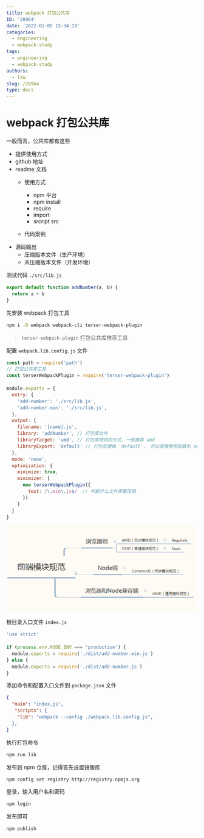 ```yaml
---
title: webpack 打包公共库
ID: '28964'
date: '2022-01-05 15:34:19'
categories:
  - engineering
  - webpack-study
tags:
  - engineering
  - webpack-study
authors:
  - lzw
slug: /28964
type: docs
---
```


# webpack 打包公共库

一般而言，公共库都有这些

- 提供使用方式
- github 地址
- readme 文档
  - 使用方式
    - npm 平台
    - npm install
    - require
    - import
    - srcript src

  - 代码案例
- 源码输出
  - 压缩版本文件（生产环境）
  - 未压缩版本文件（开发环境）


测试代码 `./src/lib.js`

```js
export default function addNumber(a, b) {
  return a + b
}
```

先安装 webpack 打包工具

```sh
npm i -D webpack webpack-cli terser-webpack-plugin
```

> `terser-webpack-plugin` 打包公共库推荐工具

配置 `webpack.lib.config.js` 文件

```js
const path = require('path')
// 打包公共库工具
const terserWebpackPlugin = require('terser-webpack-plugin')

module.exports = {
  entry: {
    'add-number': './src/lib.js',
    'add-number.min': './src/lib.js',
  },
  output: {
    filename: '[name].js',
    library: 'addNumber', // 打包库文件
    libraryTarget: 'umd', // 打包库使用的方式，一般推荐 umd
    libraryExport: 'default' // 打包处理掉 'default'， 可以直接使用函数名 addNumber
  },
  mode: 'none',
  optimization: {
    minimize: true,
    minimizer: [
      new terserWebpackPlugin({
        test: /\.min\.js$/  // 判断什么文件需要压缩
      })
    ]
  }
}
```

![webpack](./images/webpack-eff2bf9dfa38f0a8.png)


根目录入口文件 `index.js` 

```js
'use strict'

if (process.env.NODE_ENV === 'production') {
  module.exports = require('./dist/add-number.min.js')
} else {
  module.exports = require('./dist/add-number.js')
}
```

添加命令和配置入口文件到 `package.json` 文件

```json
{
  "main": "index.js",
   "scripts": {
    "lib": "webpack --config ./webpack.lib.config.js",
  },
}
```

执行打包命令

```sh
npm run lib
``` 

发布到 npm 仓库，记得首先设置镜像库 

```sh
npm config set registry http://registry.npmjs.org
```

登录，输入用户名和密码

```sh
npm login
```

发布即可

```sh
npm publish
```
 
